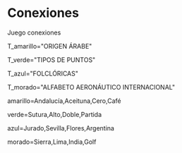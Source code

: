 
# Conexiones
Juego conexiones

T_amarillo="ORIGEN ÁRABE"

T_verde="TIPOS DE PUNTOS"

T_azul="FOLCLÓRICAS"

T_morado="ALFABETO AERONÁUTICO INTERNACIONAL"

amarillo=Andalucía,Aceituna,Cero,Café

verde=Sutura,Alto,Doble,Partida

azul=Jurado,Sevilla,Flores,Argentina

morado=Sierra,Lima,India,Golf